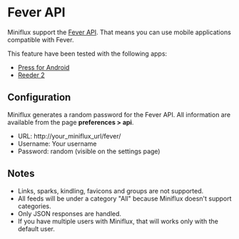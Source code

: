 Fever API
=========

Miniflux support the [Fever API](http://feedafever.com/api).
That means you can use mobile applications compatible with Fever.

This feature have been tested with the following apps:

- [Press for Android](http://twentyfivesquares.com/press/)
- [Reeder 2](http://reederapp.com/)

Configuration
-------------

Miniflux generates a random password for the Fever API.
All information are available from the page **preferences > api**.

- URL: http://your_miniflux_url/fever/
- Username: Your username
- Password: random (visible on the settings page)

Notes
-----

- Links, sparks, kindling, favicons and groups are not supported.
- All feeds will be under a category "All" because Miniflux doesn't support categories.
- Only JSON responses are handled.
- If you have multiple users with Miniflux, that will works only with the default user.
